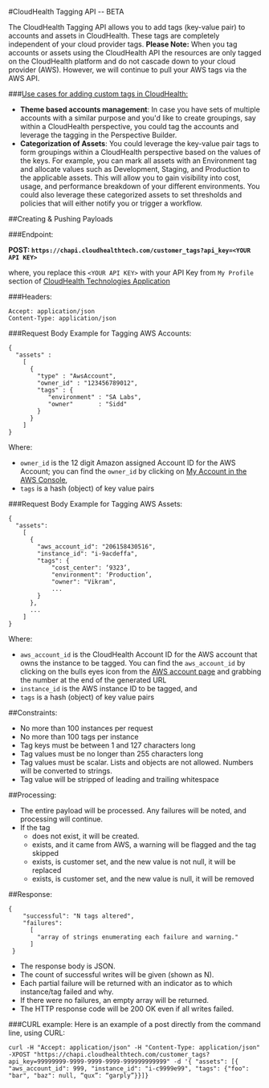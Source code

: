 #CloudHealth Tagging API -- BETA

The CloudHealth Tagging API allows you to add tags (key-value pair) to accounts and assets in CloudHealth. These tags are completely independent of your cloud provider tags. **Please Note:** When you tag accounts or assets using the CloudHealth API the resources are only tagged on the CloudHealth platform and do not cascade down to your cloud provider (AWS). However, we will continue to pull your AWS tags via the AWS API. 
 
###<u>Use cases for adding custom tags in CloudHealth:</u> 
 
* **Theme based accounts management**: In case you have sets of multiple accounts with a similar purpose and you'd like to create groupings, say within a CloudHealth perspective, you could tag the accounts and leverage the tagging in the Perspective Builder.  
* **Categorization of Assets**: You could leverage the key-value pair tags to form groupings within a CloudHealth perspective based on the values of the keys. For example, you can mark all assets with an Environment tag and allocate values such as Development, Staging, and Production to the applicable assets. This will allow you to gain visibility into cost, usage, and performance breakdown of your different environments. You could also leverage these categorized assets to set thresholds and policies that will either notify you or trigger a workflow.


##Creating & Pushing Payloads

###Endpoint:

**POST: `https://chapi.cloudhealthtech.com/customer_tags?api_key=<YOUR API KEY>`**


where, you replace this `<YOUR API KEY>` with your API Key from `My Profile` section of [CloudHealth Technologies Application](https://apps.cloudhealthtech.com)

###Headers:
<pre><code>Accept: application/json
Content-Type: application/json
</code></pre> 

###Request Body Example for Tagging AWS Accounts:
<pre><code>{
  "assets" :
    [
      {
        "type" : "AwsAccount",
        "owner_id" : "123456789012",
        "tags" : {
           "environment" : "SA Labs",
           "owner"       : "Sidd"
        }
      }
    ]
}
</code></pre>

Where:
  
* `owner_id` is the 12 digit Amazon assigned Account ID for the AWS Account; you can find the `owner_id` by clicking on [My Account in the AWS Console](https://console.aws.amazon.com/billing/home#/account),
* `tags` is a hash (object) of key value pairs

###Request Body Example for Tagging AWS Assets:
<pre><code>{
  "assets":
    [
      {
        "aws_account_id": "206158430516",
        "instance_id": "i-9acdeffa",
        "tags": {
            "cost_center": ‘9323’,
            "environment": ‘Production’,
            "owner": "Vikram",
            ...
        }
      },
      ...
    ]
}</code></pre>  
  

Where:  

* `aws_account_id` is the CloudHealth Account ID for the AWS account that owns the instance to be tagged. You can find the `aws_account_id` by clicking on the bulls eyes icon from the [AWS account page](https://apps.cloudhealthtech.com/aws_accounts/) and grabbing the number at the end of the generated URL 
* `instance_id` is the AWS instance ID to be tagged, and
* `tags` is a hash (object) of key value pairs

##Constraints:  

* No more than 100 instances per request
* No more than 100 tags per instance
* Tag keys must be between 1 and 127 characters long
* Tag values must be no longer than 255 characters long
* Tag values must be scalar.  Lists and objects are not allowed. Numbers will be converted to strings.
* Tag value will be stripped of leading and trailing whitespace
	
##Processing:  

* The entire payload will be processed.  Any failures will be noted, and processing will continue.
* If the tag 
  * does not exist, it will be created.
  * exists, and it came from AWS, a warning will be flagged and the tag skipped
  * exists, is customer set, and the new value is not null, it will be replaced
  * exists, is customer set, and the new value is null, it will be removed

##Response:
<pre><code>{
	"successful": "N tags altered",
	"failures":
	  [
	    "array of strings enumerating each failure and warning."
	  ]
 }
</code></pre>

* The response body is JSON.
* The count of successful writes will be given (shown as N).
* Each partial failure will be returned with an indicator as to which instance/tag failed and why.
* If there were no failures, an empty array will be returned.
* The HTTP response code will be 200 OK even if all writes failed.


###CURL example:
Here is an example of a post directly from the command line, using CURL:   
<pre><code>curl -H "Accept: application/json" -H "Content-Type: application/json" -XPOST "https://chapi.cloudhealthtech.com/customer_tags?api_key=99999999-9999-9999-9999-999999999999" -d '{ "assets": [{ "aws_account_id": 999, "instance_id": "i-c9999e99", "tags": {"foo": "bar", "baz": null, “qux”: “garply”}}]}</code></pre>
